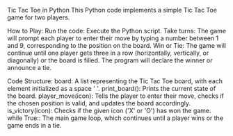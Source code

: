 Tic Tac Toe in Python
This Python code implements a simple Tic Tac Toe game for two players.

How to Play:
Run the code: Execute the Python script.
Take turns: The game will prompt each player to enter their move by typing a number between 1 and 9, corresponding to the position on the board.
Win or Tie: The game will continue until one player gets three in a row (horizontally, vertically, or diagonally) or the board is filled. The program will declare the winner or announce a tie.

Code Structure:
board: A list representing the Tic Tac Toe board, with each element initialized as a space ' '.
print_board(): Prints the current state of the board.
player_move(icon): Tells the player to enter their move, checks if the chosen position is valid, and updates the board accordingly.
is_victory(icon): Checks if the given icon ('X' or 'O') has won the game.
while True:: The main game loop, which continues until a player wins or the game ends in a tie.
